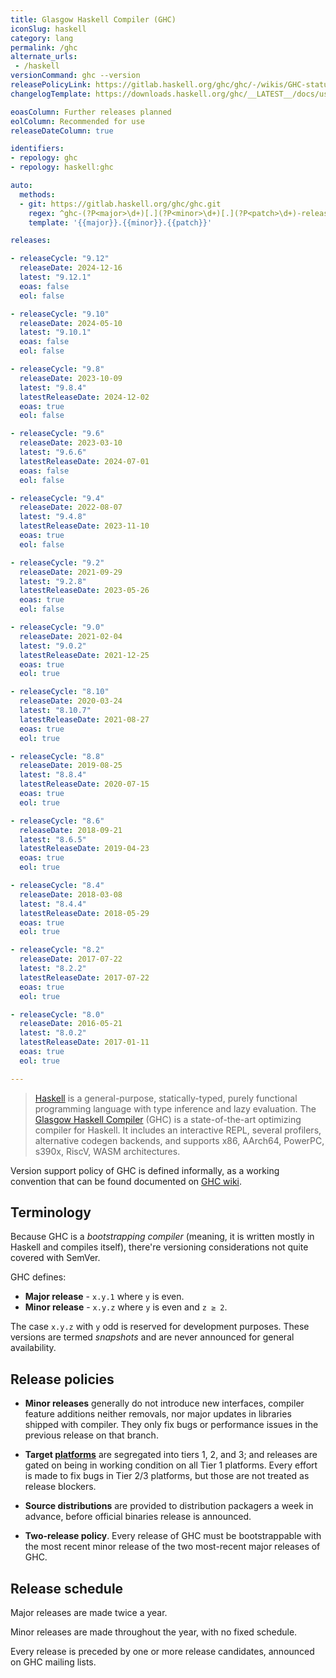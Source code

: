 ```yaml
---
title: Glasgow Haskell Compiler (GHC)
iconSlug: haskell
category: lang
permalink: /ghc
alternate_urls:
 - /haskell
versionCommand: ghc --version
releasePolicyLink: https://gitlab.haskell.org/ghc/ghc/-/wikis/GHC-status
changelogTemplate: https://downloads.haskell.org/ghc/__LATEST__/docs/users_guide/__LATEST__-notes.html

eoasColumn: Further releases planned
eolColumn: Recommended for use
releaseDateColumn: true

identifiers:
- repology: ghc
- repology: haskell:ghc

auto:
  methods:
  - git: https://gitlab.haskell.org/ghc/ghc.git
    regex: ^ghc-(?P<major>\d+)[.](?P<minor>\d+)[.](?P<patch>\d+)-release$
    template: '{{major}}.{{minor}}.{{patch}}'

releases:

- releaseCycle: "9.12"
  releaseDate: 2024-12-16
  latest: "9.12.1"
  eoas: false
  eol: false

- releaseCycle: "9.10"
  releaseDate: 2024-05-10
  latest: "9.10.1"
  eoas: false
  eol: false

- releaseCycle: "9.8"
  releaseDate: 2023-10-09
  latest: "9.8.4"
  latestReleaseDate: 2024-12-02
  eoas: true
  eol: false

- releaseCycle: "9.6"
  releaseDate: 2023-03-10
  latest: "9.6.6"
  latestReleaseDate: 2024-07-01
  eoas: false
  eol: false

- releaseCycle: "9.4"
  releaseDate: 2022-08-07
  latest: "9.4.8"
  latestReleaseDate: 2023-11-10
  eoas: true
  eol: false

- releaseCycle: "9.2"
  releaseDate: 2021-09-29
  latest: "9.2.8"
  latestReleaseDate: 2023-05-26
  eoas: true
  eol: false

- releaseCycle: "9.0"
  releaseDate: 2021-02-04
  latest: "9.0.2"
  latestReleaseDate: 2021-12-25
  eoas: true
  eol: true

- releaseCycle: "8.10"
  releaseDate: 2020-03-24
  latest: "8.10.7"
  latestReleaseDate: 2021-08-27
  eoas: true
  eol: true

- releaseCycle: "8.8"
  releaseDate: 2019-08-25
  latest: "8.8.4"
  latestReleaseDate: 2020-07-15
  eoas: true
  eol: true

- releaseCycle: "8.6"
  releaseDate: 2018-09-21
  latest: "8.6.5"
  latestReleaseDate: 2019-04-23
  eoas: true
  eol: true

- releaseCycle: "8.4"
  releaseDate: 2018-03-08
  latest: "8.4.4"
  latestReleaseDate: 2018-05-29
  eoas: true
  eol: true

- releaseCycle: "8.2"
  releaseDate: 2017-07-22
  latest: "8.2.2"
  latestReleaseDate: 2017-07-22
  eoas: true
  eol: true

- releaseCycle: "8.0"
  releaseDate: 2016-05-21
  latest: "8.0.2"
  latestReleaseDate: 2017-01-11
  eoas: true
  eol: true

---
```


> [Haskell](https://www.haskell.org/) is a general-purpose, statically-typed, purely functional
> programming language with type inference and lazy evaluation. The [Glasgow Haskell
> Compiler](https://www.haskell.org/ghc/) (GHC) is a state-of-the-art optimizing compiler for
> Haskell. It includes an interactive REPL, several profilers, alternative codegen backends, and
> supports x86, AArch64, PowerPC, s390x, RiscV, WASM architectures.

Version support policy of GHC is defined informally, as a working convention that can be found
documented on [GHC wiki](https://gitlab.haskell.org/ghc/ghc/-/wikis/working-conventions/releases).

Terminology
-----------

Because GHC is a *bootstrapping compiler* (meaning, it is written mostly in Haskell and compiles
itself), there're versioning considerations not quite covered with SemVer.

GHC defines:
* **Major release** - `x.y.1` where `y` is even.
* **Minor release** - `x.y.z` where `y` is even and `z ≥ 2`.

The case `x.y.z` with `y` odd is reserved for development purposes. These versions are termed
*snapshots* and are never announced for general availability.

Release policies
----------------

* **Minor releases** generally do not introduce new interfaces, compiler feature additions neither
  removals, nor major updates in libraries shipped with compiler. They only fix bugs or performance
  issues in the previous release on that branch.

* **Target [platforms](https://gitlab.haskell.org/ghc/ghc/-/wikis/platforms)** are segregated into
  tiers 1, 2, and 3; and releases are gated on being in working condition on all Tier 1 platforms.
  Every effort is made to fix bugs in Tier 2/3 platforms, but those are not treated as release
  blockers.

* **Source distributions** are provided to distribution packagers a week in advance, before official
  binaries release is announced.

* **Two-release policy**. Every release of GHC must be bootstrappable with the most recent minor
  release of the two most-recent major releases of GHC.

Release schedule
----------------

Major releases are made twice a year.

Minor releases are made throughout the year, with no fixed schedule.

Every release is preceded by one or more release candidates, announced on GHC mailing lists.
